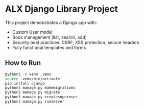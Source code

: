 # ALX Django Library Project

This project demonstrates a Django app with:

- Custom User model
- Book management (list, search, add)
- Security best practices: CSRF, XSS protection, secure headers
- Fully functional templates and forms

## How to Run

```bash
python3 -m venv .venv
source .venv/bin/activate
pip install django
python3 manage.py makemigrations
python3 manage.py migrate
python3 manage.py createsuperuser
python3 manage.py runserver
```

